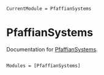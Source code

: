```@meta
CurrentModule = PfaffianSystems
```

# PfaffianSystems

Documentation for [PfaffianSystems](https://github.com/t0rny/PfaffianSystems.jl).

```@index
```

```@autodocs
Modules = [PfaffianSystems]
```
